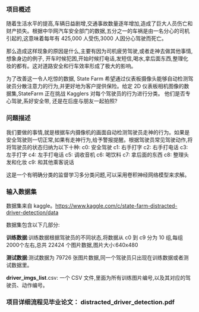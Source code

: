 ### 项目概述

随着生活水平的提高,车辆日益剧增,交通事故数量逐年增加,造成了巨大人员伤亡和财产损失。根据中华网汽车安全部门的数据,五分之一的车祸是由一名分心的司机引起的,这意味着每年有 425,000 人受伤,3000 人因分心驾驶而死亡。

那么造成这样现象的原因是什么,主要有因为司机疲劳驾驶,或者走神去做其他事情,想象身边的例子, 开车时候犯困,开始时候打电话,发短信,喝水,拿后面东西,整理化妆的都有。这对道路安全和行车效率形成了极大的影响。

为了改善这一令人吃惊的数据, State Farm 希望通过仪表板摄像头能够自动检测驾驶员分散注意力的行为,并更好地为客户提供保险。给定 2D 仪表板相机图像的数据集,StateFarm 正在挑战 Kagglers 对每个驾驶员的行为进行分类。 他们是否专心驾驶,系好安全带, 还是在后座与朋友一起拍照?

### 问题描述

我们要做的事情,就是根据车内摄像机的画面自动检测驾驶员走神的行为。如果是安全驾驶则一切正常,如果有走神行为,给予警报提醒。根据驾驶员常见驾驶动作,将将驾驶员的状态归纳为以下十种:
c0: 安全驾驶
c1: 右手打字
c2: 右手打电话
c3: 左手打字
c4: 左手打电话
c5: 调收音机
c6: 喝饮料
c7: 拿后面的东西
c8: 整理头发和化妆
c9: 和其他乘客说话

这是一个有明确分类的监督学习多分类问题,可以采用卷积神经网络模型来求解。

### 输入数据集

数据集来自 kaggle。https://www.kaggle.com/c/state-farm-distracted-driver-detection/data

数据集包含以下几部分:

**训练数据**:训练数据根据驾驶员的不同状态,将数据从 c0 到 c9 分为 10 组,每组 2000个左右,总共 22424 个图片数据,图片大小:640x480

**测试数据**:测试数据为 79726 张图片数据,同一个驾驶员只出现在训练数据或者测试数据里。

**driver_imgs_list**.csv: 一个 CSV 文件,里面为所有训练图片编号,以及其对应的驾驶员、动作编号。

### 项目详细流程见毕业论文： distracted_driver_detection.pdf 
